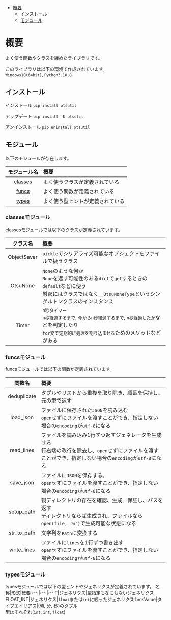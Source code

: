 - [概要](#概要)
  - [インストール](#インストール)
  - [モジュール](#モジュール)


# 概要

よく使う関数やクラスを纏めたライブラリです。  

このライブラリは以下の環境で作成されています。  
`Windows10(64bit)`, `Python3.10.8`  

## インストール

インストール
`pip install otsutil`

アップデート
`pip install -U otsutil`

アンインストール
`pip uninstall otsutil`

## モジュール

以下のモジュールが存在します。

モジュール名|概要
:--:|:--
[classes](#classesモジュール)|よく使うクラスが定義されている
[funcs](#funcsモジュール)|よく使う関数が定義されている
[types](#typesモジュール)|よく使う型ヒントが定義されている

<!-- omit in toc -->
### classesモジュール

classesモジュールでは以下のクラスが定義されています。

クラス名|概要
:--:|:--
ObjectSaver|`pickle`でシリアライズ可能なオブジェクトをファイルで扱うクラス
OtsuNone|`None`のような何か<br>`None`を返す可能性のある`dict`で`get`するときの`default`などに使う<br>厳密にはクラスではなく`__OtsuNoneType`というシングルトンクラスのインスタンス
Timer|`n秒タイマー`<br>`n秒経過するまで`, `今からn秒経過するまで`, `n秒経過したか`などを判定したり<br>`for文で定期的に処理を割り込ませる`ためのメソッドなどがある

<!-- omit in toc -->
### funcsモジュール

funcsモジュールでは以下の関数が定義されています。

関数名|概要
:--:|:--
deduplicate|タプルやリストから重複を取り除き、順番を保持し、元の型で返す
load_json|ファイルに保存された`JSON`を読み込む<br>`open`せずにファイルを渡すことができ、指定しない場合の`encoding`が`utf-8`になる
read_lines|ファイルを読み込み1行ずつ返すジェネレータを生成する<br>行右端の改行を除去し、`open`せずにファイルを渡すことができ、指定しない場合の`encoding`が`utf-8`になる
save_json|ファイルに`JSON`を保存する。<br>`open`せずにファイルを渡すことができ、指定しない場合の`encoding`が`utf-8`になる
setup_path|親ディレクトリの存在を確認、生成、保証し、パスを返す<br>ディレクトリならば生成され、ファイルなら`open(file, 'w')`で生成可能な状態になる
str_to_path|文字列を`Path`に変換する
write_lines|ファイルに`lines`を1行ずつ書き出す<br>`open`せずにファイルを渡すことができ、指定しない場合の`encoding`が`utf-8`になる

<!-- omit in toc -->
### typesモジュール

typesモジュールでは以下の型ヒントやジェネリクスが定義されています。
名称|形式|概要
:--:|:--:|:--
T|ジェネリクス|型指定もなにもないジェネリクス
FLOAT_INT|ジェネリクス|`float`または`int`に絞ったジェネリクス
hmsValue|タイプエイリアス|(時, 分, 秒)のタプル<br>型はそれぞれ(`int`, `int`, `float`)
